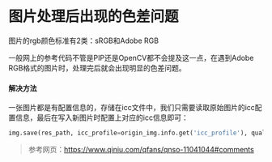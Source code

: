 # 图片处理后出现的色差问题

图片的rgb颜色标准有2类：sRGB和Adobe RGB

一般网上的参考代码不管是PIP还是OpenCV都不会提及这一点，在遇到Adobe RGB格式的图片时，处理完后就会出现明显的色差问题。

#### 解决方法

一张图片都是有配置信息的，存储在icc文件中，我们只需要读取原始图片的icc配置信息，最后在写入新图片时配置上对应的icc信息即可：

```python
img.save(res_path, icc_profile=origin_img.info.get('icc_profile'), quality=100)
```

> 参考网页：https://www.qiniu.com/qfans/qnso-11041044#comments
